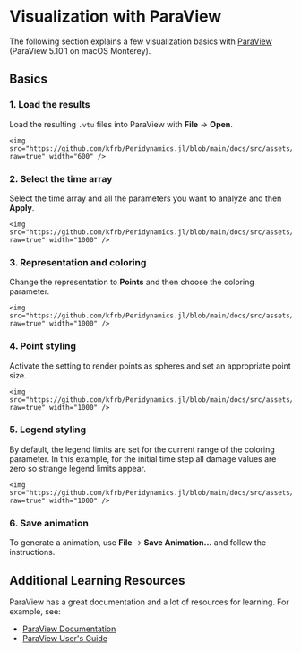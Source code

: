 # Visualization with ParaView

The following section explains a few visualization basics with [ParaView](https://www.paraview.org) (ParaView 5.10.1 on macOS Monterey).

## Basics
### 1. Load the results
Load the resulting `.vtu` files into ParaView with **File** $\rightarrow$ **Open**.
```@raw html
<img src="https://github.com/kfrb/Peridynamics.jl/blob/main/docs/src/assets/ParaViewTutorial1.png?raw=true" width="600" />
```

### 2. Select the time array
Select the time array and all the parameters you want to analyze and then **Apply**.
```@raw html
<img src="https://github.com/kfrb/Peridynamics.jl/blob/main/docs/src/assets/ParaViewTutorial2.png?raw=true" width="1000" />
```

### 3. Representation and coloring
Change the representation to **Points** and then choose the coloring parameter.
```@raw html
<img src="https://github.com/kfrb/Peridynamics.jl/blob/main/docs/src/assets/ParaViewTutorial3.png?raw=true" width="1000" />
```

### 4. Point styling
Activate the setting to render points as spheres and set an appropriate point size.
```@raw html
<img src="https://github.com/kfrb/Peridynamics.jl/blob/main/docs/src/assets/ParaViewTutorial4.png?raw=true" width="1000" />
```

### 5. Legend styling
By default, the legend limits are set for the current range of the coloring parameter.
In this example, for the initial time step all damage values are zero so strange legend limits appear.
```@raw html
<img src="https://github.com/kfrb/Peridynamics.jl/blob/main/docs/src/assets/ParaViewTutorial5.png?raw=true" width="1000" />
```

### 6. Save animation
To generate a animation, use **File** $\rightarrow$ **Save Animation...** and follow the instructions.

## Additional Learning Resources
ParaView has a great documentation and a lot of resources for learning.
For example, see:

- [ParaView Documentation](https://docs.paraview.org/en/latest/)
- [ParaView User's Guide](https://docs.paraview.org/en/latest/UsersGuide/index.html)